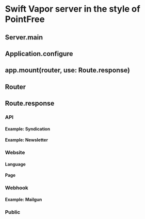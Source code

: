 # Swift Vapor server in the style of PointFree

## Server.main

## Application.configure

## app.mount(router, use: Route.response)

## Router

## Route.response
### API
#### Example: Syndication
#### Example: Newsletter

### Website
#### Language
#### Page

### Webhook
#### Example: Mailgun
### Public
